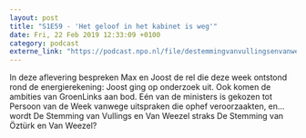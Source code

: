 ```yaml
---
layout: post
title: "S1E59 - 'Het geloof in het kabinet is weg'"
date: Fri, 22 Feb 2019 12:33:09 +0100
category: podcast
externe_link: "https://podcast.npo.nl/file/destemmingvanvullingsenvanweezel/4397/content.omroep.nl/portal/podcast/nporadio1/destemmingvanvullingsenvanweezel/2019/02/nporadio1_destemmingvanvullingsenvanweezel_20190222_de-stemming-van-vullings-van-weezel-59_31JWMO.mp3"
---
```


In deze aflevering bespreken Max en Joost de rel die deze week ontstond rond de energierekening: Joost ging op onderzoek uit. Ook komen de ambities van GroenLinks aan bod. Eén van de ministers is gekozen tot Persoon van de Week vanwege uitspraken die ophef veroorzaakten, en... wordt De Stemming van Vullings en Van Weezel straks De Stemming van Öztürk en Van Weezel?
